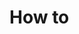 <!-- .slide:    data-background-color="#699f00" -->
<!-- .slide:    class="center center-horizontal" -->

# How to